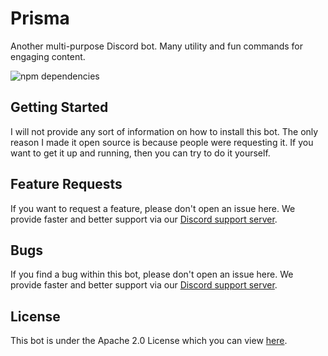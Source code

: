 # Prisma
Another multi-purpose Discord bot. Many utility and fun commands for engaging content.

![npm dependencies](https://david-dm.org/PassTheMayo/Prisma.svg "npm dependencies")

## Getting Started
I will not provide any sort of information on how to install this bot. The only reason I made it open source is because people were requesting it. If you want to get it up and running, then you can try to do it yourself.

## Feature Requests
If you want to request a feature, please don't open an issue here. We provide faster and better support via our [Discord support server](https://discord.gg/3hqURjk).

## Bugs
If you find a bug within this bot, please don't open an issue here. We provide faster and better support via our [Discord support server](https://discord.gg/3hqURjk).

## License
This bot is under the Apache 2.0 License which you can view [here](https://github.com/PassTheMayo/Prisma/blob/master/LICENSE).